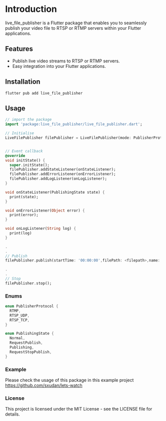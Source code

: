 # Introduction

live_file_publisher is a Flutter package that enables you to seamlessly publish your video file to RTSP or RTMP servers within your Flutter applications.

## Features

- Publish live video streams to RTSP or RTMP servers.
- Easy integration into your Flutter applications.


## Installation

```
flutter pub add live_file_publisher
```

## Usage

```dart
// import the package
import 'package:live_file_publisher/live_file_publisher.dart';

// Initialise
LiveFilePublisher filePublisher = LiveFilePublisher(mode: PublisherProtocol.RTSP_UDP, baseUrl: 'rtsp://<url>');


// Event callback
@override
void initState() {
  super.initState();
  filePublisher.addStateListener(onStateListener);
  filePublisher.addErrorListener(onErrorListener);
  filePublisher.addLogListener(onLogListener);
}

void onStateListener(PublishingState state) {
  print(state);
}

void onErrorListener(Object error) {
  print(error);
}

void onLogListener(String log) {
  print(log)
}

.
.
// Publish 
filePublisher.publish(startTime: '00:00:00',filePath: <filepath>,name: 'mystream');

.
.
// Stop
filePublisher.stop();

```

### Enums

```dart
enum PublisherProtocol {
  RTMP,
  RTSP_UDP,
  RTSP_TCP,
}

enum PublishingState {
  Normal,
  RequestPublish,
  Publishing,
  RequestStopPublish,
}
```

### Example

Please check the usage of this package in this example project https://github.com/sxudan/lets-watch

### License
This project is licensed under the MIT License - see the LICENSE file for details.
